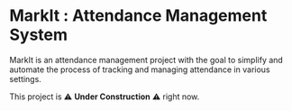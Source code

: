 # MarkIt : Attendance Management System

MarkIt is an attendance management project with the goal to simplify and automate the process of tracking and managing attendance in various settings. 

This project is ⚠️ **Under Construction** ⚠️ right now.
